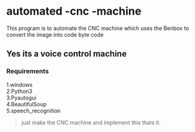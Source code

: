 # automated -cnc -machine
This program is to automate the CNC machine which uses the Benbox to convert the image into code byte code
## Yes its a voice control machine

### Requirements
1.windows<br>
2.Python3<br>
3.Pyautogui<br>
4.BeautifulSoup<br>
5.speech_recognition<br>


>just make the CNC machine and implement this thats it.
